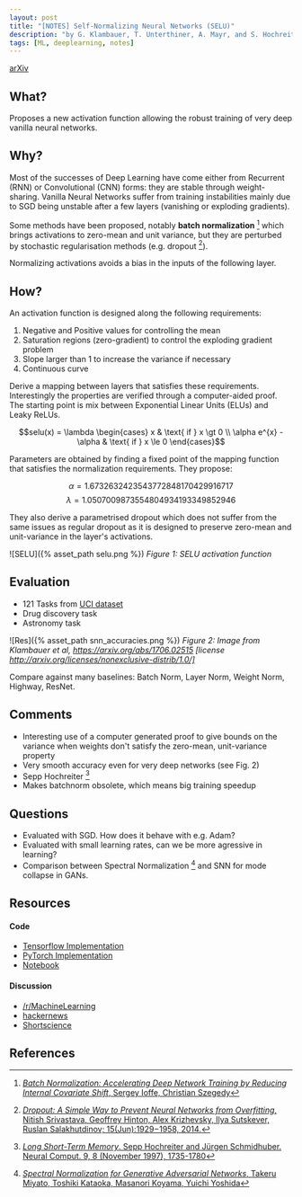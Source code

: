 ```yaml
---
layout: post
title: "[NOTES] Self-Normalizing Neural Networks (SELU)"
description: "by G. Klambauer, T. Unterthiner, A. Mayr, and S. Hochreiter"
tags: [ML, deeplearning, notes]
---
```


[arXiv](https://arxiv.org/abs/1706.02515)

## What?

Proposes a new activation function allowing the robust training of very
deep vanilla neural networks.

## Why?

Most of the successes of Deep Learning have come either from Recurrent (RNN)
or Convolutional (CNN) forms: they are stable through weight-sharing.
Vanilla Neural Networks suffer from training
instabilities mainly due to SGD being unstable after a few layers (vanishing or
exploding gradients).

Some methods have been proposed, notably **batch normalization** [^3] which
brings activations to zero-mean and unit variance, but they are perturbed by
stochastic regularisation methods (e.g. dropout [^2]).

Normalizing activations avoids a bias in the inputs of the following layer.

## How?

An activation function is designed along the following requirements:

1. Negative and Positive values for controlling the mean
2. Saturation regions (zero-gradient) to control the exploding gradient problem
3. Slope larger than 1 to increase the variance if necessary
4. Continuous curve

Derive a mapping between layers that satisfies these requirements. Interestingly
the properties are verified through a computer-aided proof. The starting point
is mix between Exponential Linear Units (ELUs) and Leaky ReLUs.

$$selu(x) = \lambda  \begin{cases} x & \text{ if } x \gt 0 \\ \alpha e^{x} - \alpha & \text{ if } x \le 0 \end{cases}$$

Parameters are obtained by finding a fixed point of the mapping function that
satisfies the normalization requirements. They propose:

$$\alpha = 1.6732632423543772848170429916717$$
$$\lambda = 1.0507009873554804934193349852946$$

They also derive a parametrised dropout which does not suffer from the same issues
as regular dropout as it is designed to preserve zero-mean and unit-variance in
the layer's activations.

![SELU]({% asset_path selu.png %})
*Figure 1: SELU activation function*


## Evaluation

* 121 Tasks from [UCI dataset](https://archive.ics.uci.edu/ml/datasets.html)
* Drug discovery task
* Astronomy task

![Res]({% asset_path snn_accuracies.png %})
*Figure 2: Image from Klambauer et al, https://arxiv.org/abs/1706.02515 [license http://arxiv.org/licenses/nonexclusive-distrib/1.0/]*

Compare against many baselines: Batch Norm, Layer Norm, Weight Norm, Highway, ResNet.

## Comments

* Interesting use of a computer generated proof to give bounds on the variance
when weights don't satisfy the zero-mean, unit-variance property
* Very smooth accuracy even for very deep networks (see Fig. 2)
* Sepp Hochreiter [^1]
* Makes batchnorm obsolete, which means big training speedup

## Questions

* Evaluated with SGD. How does it behave with e.g. Adam?
* Evaluated with small learning rates, can we be more agressive in learning?
* Comparison between Spectral Normalization [^4] and SNN for mode collapse in GANs.

## Resources
#### Code

* [Tensorflow Implementation](https://github.com/bioinf-jku/SNNs)
* [PyTorch Implementation](https://github.com/dannysdeng/selu)
* [Notebook](https://gist.github.com/Drakensberge/2d8a4e8f9ff48e095e12a892b08598ec#file-distribution-ipynb)

#### Discussion

* [/r/MachineLearning](https://www.reddit.com/r/MachineLearning/comments/6g5tg1/r_selfnormalizing_neural_networks_improved_elu/)
* [hackernews](https://news.ycombinator.com/item?id=14527686)
* [Shortscience](http://www.shortscience.org/paper?bibtexKey=journals/corr/1706.02515)

## References

[^1]: [*Long Short-Term Memory*. Sepp Hochreiter and Jürgen Schmidhuber.  Neural Comput. 9, 8 (November 1997), 1735-1780](https://dl.acm.org/citation.cfm?id=1246450)
[^2]: [*Dropout: A Simple Way to Prevent Neural Networks from Overfitting*, Nitish Srivastava, Geoffrey Hinton, Alex Krizhevsky, Ilya Sutskever, Ruslan Salakhutdinov; 15(Jun):1929−1958, 2014.](http://jmlr.org/papers/v15/srivastava14a.html)
[^3]: [*Batch Normalization: Accelerating Deep Network Training by Reducing Internal Covariate Shift*, Sergey Ioffe, Christian Szegedy](https://arxiv.org/abs/1502.03167)
[^4]: [*Spectral Normalization for Generative Adversarial Networks*, Takeru Miyato, Toshiki Kataoka, Masanori Koyama, Yuichi Yoshida](https://openreview.net/forum?id=B1QRgziT-)
